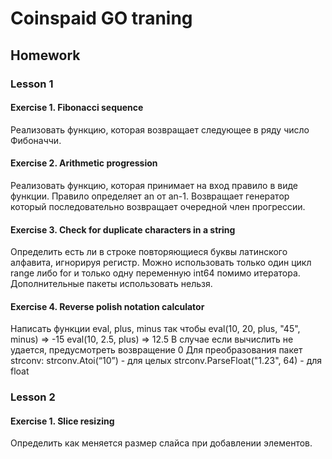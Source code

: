 # Coinspaid GO traning

## Homework

### Lesson 1

#### Exercise 1. Fibonacci sequence
Реализовать функцию, которая возвращает следующее в ряду число Фибоначчи.

#### Exercise 2. Arithmetic progression
Реализовать функцию, которая принимает на вход правило в виде функции. Правило определяет an от an-1.
Возвращает генератор который последовательно возвращает очередной член прогрессии.

#### Exercise 3. Check for duplicate characters in a string
Определить есть ли в строке повторяющиеся буквы латинского алфавита, игнорируя регистр.
Можно использовать только один цикл range либо for и только одну переменную int64 помимо итератора.
Дополнительные пакеты использовать нельзя.

#### Exercise 4. Reverse polish notation calculator
Написать функции eval, plus, minus так чтобы
eval(10, 20, plus, "45", minus) => -15
eval(10, 2.5, plus) => 12.5
В случае если вычислить не удается, предусмотреть возвращение 0
Для преобразования пакет strconv:
strconv.Atoi(“10”) - для целых
strconv.ParseFloat("1.23", 64) - для float

### Lesson 2

#### Exercise 1. Slice resizing
Определить как меняется размер слайса при добавлении элементов.